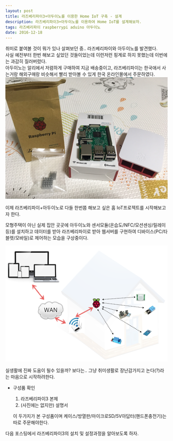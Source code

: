 ```yaml
--- 
layout: post
title: 라즈베리파이3+아두이노를 이용한 Home IoT 구축 - 설계
description: 라즈베리파이3+아두이노를 이용하여 Home IoT를 설계해보자.
tags: 라즈베리파이 raspberrypi aduino 아두이노
date: 2016-12-18
---
```


취미로 붙여볼 것이 뭐가 있나 살펴보던 중.. 라즈베리파이와 아두이노를 발견했다.   
사실 예전부터 한번 해보고 싶었던 것들이었는데 이런저런 핑계로 하지 못했는데 이번에는 과감히 질러버렸다.  
아두이노는 알리에서 저렴하게 구매하여 지금 배송중이고, 라즈베리파이는 한국애서 사는거랑 해외구매랑 비슷해서 빨리 받아볼 수 있게 한국 온라인몰에서 주문하였다.
![](https://github.com/adahnlim/adahnlim.github.io/blob/master/images/rasberry-1.JPG?raw=true)

이제 라즈베리파이+아두이노로 다들 한번쯤 해보고 싶은 홈 IoT프로젝트를 시작해보고자 한다.

모형주택이 아닌 실제 집안 곳곳에 아두이노와 센서모듈(온습도/NFC/모션센싱/릴레이 등)를 설치하고 데이터를 받아 라즈베리파이로 받아 웹서버를 구현하여 디바이스(PC/타블렛/모바일)로 제어하는 모습을 구상중이다.

![](https://github.com/adahnlim/adahnlim.github.io/blob/master/images/rasberry-2.png?raw=true)

실생활에 진짜 도움이 될수 있을까? 보다는.. 그냥 취미생활로 장난감가지고 논다(?)라는 마음으로 시작하려한다.   

- 구성품 확인

    1. 라즈베리파이3 본체
    2. (사진에는 없지만) 설명서
    
    이 두가지가 본 구성품이며 케이스/방열판/마이크로SD/5V아답터(핸드폰충전기)는 따로 주문해야한다.

다음 포스팅에서 라즈베리파이3의 설치 및 설정과정을 알아보도록 하자.